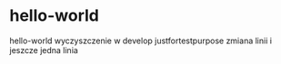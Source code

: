 # hello-world
hello-world
wyczyszczenie w develop
justfortestpurpose zmiana linii
i jeszcze jedna linia
